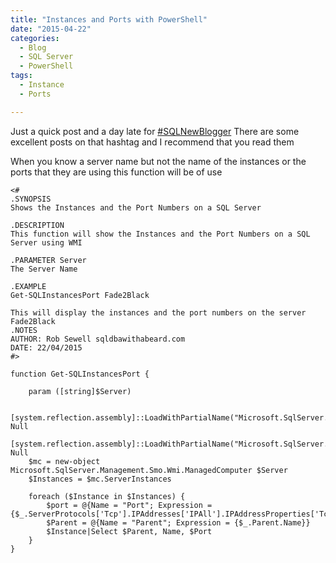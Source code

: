 ```yaml
---
title: "Instances and Ports with PowerShell"
date: "2015-04-22"
categories: 
  - Blog
  - SQL Server
  - PowerShell
tags: 
  - Instance
  - Ports

---
```


Just a quick post and a day late for [#SQLNewBlogger](https://twitter.com/hashtag/sqlnewblogger) There are some excellent posts on that hashtag and I recommend that you read them

When you know a server name but not the name of the instances or the ports that they are using this function will be of use
```
<#
.SYNOPSIS
Shows the Instances and the Port Numbers on a SQL Server

.DESCRIPTION
This function will show the Instances and the Port Numbers on a SQL Server using WMI

.PARAMETER Server
The Server Name

.EXAMPLE
Get-SQLInstancesPort Fade2Black

This will display the instances and the port numbers on the server Fade2Black
.NOTES
AUTHOR: Rob Sewell sqldbawithabeard.com
DATE: 22/04/2015
#>

function Get-SQLInstancesPort {

    param ([string]$Server)

    [system.reflection.assembly]::LoadWithPartialName("Microsoft.SqlServer.Smo")|Out-Null
    [system.reflection.assembly]::LoadWithPartialName("Microsoft.SqlServer.SqlWmiManagement")|Out-Null
    $mc = new-object Microsoft.SqlServer.Management.Smo.Wmi.ManagedComputer $Server
    $Instances = $mc.ServerInstances

    foreach ($Instance in $Instances) {
        $port = @{Name = "Port"; Expression = {$_.ServerProtocols['Tcp'].IPAddresses['IPAll'].IPAddressProperties['TcpPort'].Value}}
        $Parent = @{Name = "Parent"; Expression = {$_.Parent.Name}}
        $Instance|Select $Parent, Name, $Port
    }
}
```